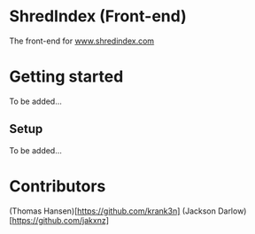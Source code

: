 # ShredIndex (Front-end)
The front-end for www.shredindex.com

# Getting started

To be added...

## Setup

To be added...

# Contributors

(Thomas Hansen)[https://github.com/krank3n]
(Jackson Darlow)[https://github.com/jakxnz]